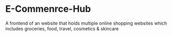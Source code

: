 # E-Commenrce-Hub
A frontend of an website that holds multiple online shopping websites which includes groceries, food, travel, cosmetics &amp; skincare
